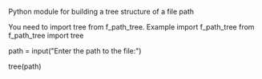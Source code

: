 Python module for building a tree structure of a file path

You need to import tree from f_path_tree.
Example
import f_path_tree
from f_path_tree import tree

path = input("Enter the path to the file:")

tree(path)
